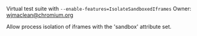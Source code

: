Virtual test suite with `--enable-features=IsolateSandboxedIframes`
Owner: wjmaclean@chromium.org

Allow process isolation of iframes with the 'sandbox' attribute set.
